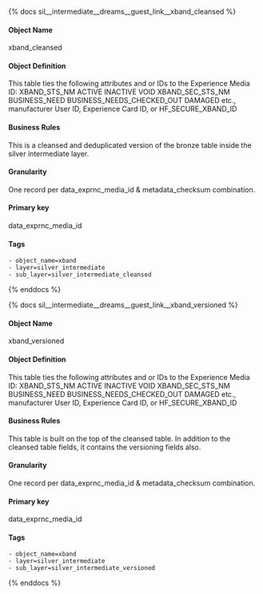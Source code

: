 {% docs sil__intermediate__dreams__guest_link__xband_cleansed %}

#### Object Name
xband_cleansed

#### Object Definition
This table ties the following attributes and or IDs to the Experience Media ID: XBAND_STS_NM
ACTIVE
INACTIVE
VOID
XBAND_SEC_STS_NM
BUSINESS_NEED
BUSINESS_NEEDS_CHECKED_OUT
DAMAGED
etc., manufacturer User ID, Experience Card ID, or HF_SECURE_XBAND_ID

#### Business Rules
This is a cleansed and deduplicated version of the bronze table inside the silver intermediate layer.

#### Granularity
One record per data_exprnc_media_id & metadata_checksum combination.

#### Primary key
data_exprnc_media_id

#### Tags
    - object_name=xband
    - layer=silver_intermediate
    - sub_layer=silver_intermediate_cleansed

{% enddocs %}

{% docs sil__intermediate__dreams__guest_link__xband_versioned %}

#### Object Name
xband_versioned

#### Object Definition
This table ties the following attributes and or IDs to the Experience Media ID: XBAND_STS_NM
ACTIVE
INACTIVE
VOID
XBAND_SEC_STS_NM
BUSINESS_NEED
BUSINESS_NEEDS_CHECKED_OUT
DAMAGED
etc., manufacturer User ID, Experience Card ID, or HF_SECURE_XBAND_ID

#### Business Rules
This table is built on the top of the cleansed table. In addition to the cleansed table fields, it contains the versioning fields also.

#### Granularity
One record per data_exprnc_media_id & metadata_checksum combination.

#### Primary key
data_exprnc_media_id

#### Tags
    - object_name=xband
    - layer=silver_intermediate
    - sub_layer=silver_intermediate_versioned

{% enddocs %}